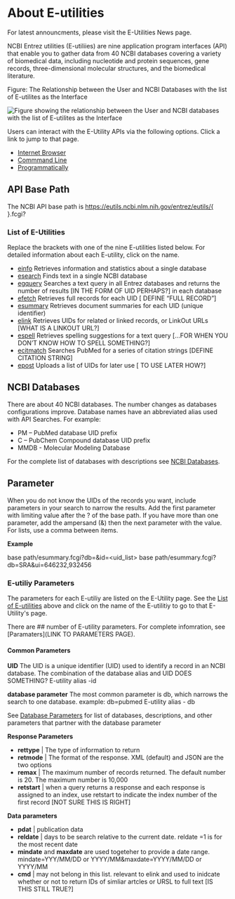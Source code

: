# About E-utilities

For latest announcments, please visit the E-Utilities News page.

NCBI Entrez utilities (E-utiliies) are nine application program interfaces (API) that enable you to gather data from 40 NCBI databases covering a variety of biomedical data, including nucleotide and protein sequences, gene records, three-dimensional molecular structures, and the biomedical literature.   

Figure: The Relationship between the User and NCBI Databases with the list of E-utilites as the Interface

![Figure showing the relationship between the User and NCBI databases with the list of E-utilites as the Interface](eutilies/images/about/figure1.png)

Users can interact with the E-Utility APIs via the following options. Click a link to jump to that page.
  * [Internet Browser](eutilities/access/browser.md)
  * [Commmand Line](eutitlies/access/commandline.md)
  * [Programmatically](eutitiles/access/programmatically.md)

## API Base Path
The NCBI API base path is 
https://eutils.ncbi.nlm.nih.gov/entrez/eutils/{   }.fcgi? 

### List of E-Utilities
Replace the brackets with one of the nine E-utilities listed below. For detailed information about each E-utility, click on the name.
  * [einfo](eutilities/einfo.md)  	Retrieves information and statistics about a single database 
  * [esearch](eutilites/esearch.md)  	Finds text in a single NCBI database
  *	[egquery](eutilities/egquery.md)  	Searches a text query in all Entrez databases and returns the number of results [IN THE FORM OF UID PERHAPS?]   in each database 
  *	[efetch](eutilities/efetch)  	Retrieves full records for each UID   [ DEFINE “FULL RECORD”]
  *	[esummary](eutilities/esummary.md)  	Retrieves document summaries for each UID (unique identifier)
  *	[elink](eutilities/elink.md)  	Retrieves UIDs for related or linked records, or LinkOut URLs  [WHAT IS A LINKOUT URL?]
  *	[espell](eutilities/espell.md)  	Retrieves spelling suggestions for a text query […FOR WHEN YOU DON’T KNOW HOW TO SPELL SOMETHING?]
  *	[ecitmatch](eutilities/ecitmatch.md)  	Searches PubMed for a series of citation strings   [DEFINE CITATION STRING]
  *	[epost](eutilities/epost.md)  	Uploads a list of UIDs for later use [ TO USE LATER HOW?]



## NCBI Databases
There are about 40 NCBI databases. The number changes as databases configurations improve. 
Database names have an abbreviated alias used with API Searches. 
For example:
  *	PM – PubMed database UID prefix
  *	C – PubChem Compound database UID prefix
  *	MMDB -  Molecular Modeling Database 

For the complete list of databases with descriptions see [NCBI Databases](euilities/databases.md).



## Parameter
When you do not know the UIDs of the records you want, include parameters in your search to narrow the results. Add the first parameter with limiting value after the ? of the base path. If you have more than one parameter, add the ampersand (&) then the next parameter with the value. For lists, use a comma between items.

**Example**

base path/esummary.fcgi?db=<database>&id=<uid_list>
base path/esummary.fcgi?db=SRA&ui=646232,932456

### E-utiliy Parameters

The parameters for each E-utiliy are listed on the E-Utility page. See the [List of E-utilities](###-list-of-e-utilties) above and click on the name of the E-utilitiy to go to that E-Utility's page.

There are ## number of E-utility parameters. For complete infomration, see [Paramaters](LINK TO PARAMETERS PAGE).

#### Common Parameters

**UID**
The UID is a unique identifier (UID) used to identify a record in an NCBI database. The combination of the database alias and UID DOES SOMETHING?
E-utility alias -id

**database parameter**
The most common parameter is db, which narrows the search to one database.
example: db=pubmed
E-utility alias - db

See [Database Parameters](eutils/database_parameters.md) for list of databases, descriptions, and other parameters that partner with the database parameter



**Response Parameters**
  * **rettype** | The type of information to return
  * **retmode** | The format of the response. XML (default) and JSON are the two options
  * **remax** | The maximum number of records returned. The default number is 20. The maximum number is 10,000
  * **retstart** | when a query returns a response and each response is assigned to an index,  use retstart to indicate the index number of the first record   [NOT SURE THIS IS RIGHT]




**Data parameters**
  * **pdat**  | publication data
  * **reldate**  | days to be search relative to the current date.  reldate =1 is for the most recent date
  * **mindate** and **maxdate** are used togeteher to provide a date range. mindate=YYY/MM/DD or YYYY/MM&maxdate=YYYY/MM/DD or YYYY/MM
  * **cmd** | may  not belong in this list. relevant to elink and used to inidcate whether or not to return IDs of simliar artcles or URSL to full text [IS THIS STILL TRUE?]
